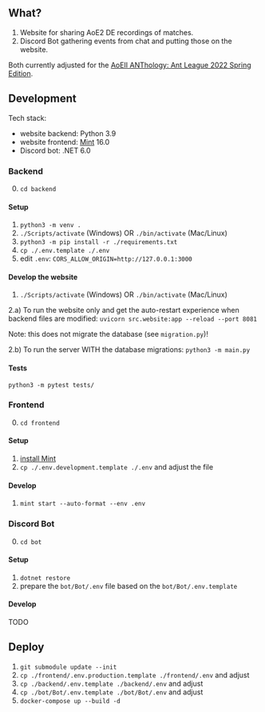 ## What?

1. Website for sharing AoE2 DE recordings of matches.
2. Discord Bot gathering events from chat and putting those on the website.

Both currently adjusted for the [AoEII ANThology: Ant League 2022 Spring Edition](https://play.toornament.com/pl/tournaments/5304504147050160128/).

## Development

Tech stack:
* website backend: Python 3.9
* website frontend: [Mint](https://mint-lang.com) 16.0
* Discord bot: .NET 6.0

### Backend

0. `cd backend`

#### Setup

1. `python3 -m venv .`
2. `./Scripts/activate` (Windows) OR `./bin/activate` (Mac/Linux)
3. `python3 -m pip install -r ./requirements.txt`
4. `cp ./.env.template ./.env`
5. edit `.env`: `CORS_ALLOW_ORIGIN=http://127.0.0.1:3000`

#### Develop the website

1. `./Scripts/activate` (Windows) OR `./bin/activate` (Mac/Linux)

2.a) To run the website only and get the auto-restart experience when backend files are modified:
`uvicorn src.website:app --reload --port 8081`

Note: this does not migrate the database (see `migration.py`)!

2.b) To run the server WITH the database migrations:
`python3 -m main.py`


#### Tests

`python3 -m pytest tests/`


### Frontend

0. `cd frontend`

#### Setup

1. [install Mint](https://www.mint-lang.com/install)
2. `cp ./.env.development.template ./.env` and adjust the file

#### Develop

1. `mint start --auto-format --env .env`


### Discord Bot

0. `cd bot`

#### Setup

1. `dotnet restore`
2. prepare the `bot/Bot/.env` file based on the `bot/Bot/.env.template`


#### Develop

TODO


## Deploy

1. `git submodule update --init`
2. `cp ./frontend/.env.production.template ./frontend/.env` and adjust
3. `cp ./backend/.env.template ./backend/.env` and adjust
4. `cp ./bot/Bot/.env.template ./bot/Bot/.env` and adjust
5. `docker-compose up --build -d`

